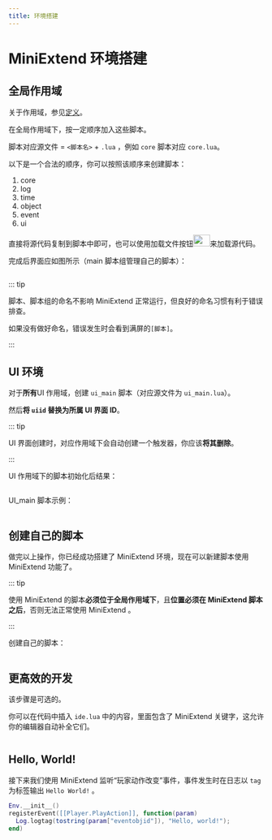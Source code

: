 ```yaml
---
title: 环境搭建
---
```




# MiniExtend 环境搭建

## 全局作用域

关于作用域，参见[定义](/api/#脚本作用域)。

在全局作用域下，按<span title='源代码开头显示了它们依赖的脚本'>一定顺序</span>加入这些脚本。

脚本对应源文件 = `<脚本名>` + `.lua` ，例如 `core` 脚本对应 `core.lua`。

以下是一个合法的顺序，你可以按照该顺序来创建脚本：

1. core
2. log
3. time
4. object
5. event
6. ui

直接将源代码复制到脚本中即可，也可以使用加载文件按钮<img style='width: 33px; height: 23px;' src='/static/load-script-button.png' />来加载源代码。

完成后界面应如图所示（main 脚本组管理自己的脚本）：

<img :src="$withBase('/static/global-scripts.png')" />

::: tip

脚本、脚本组的命名不影响 MiniExtend 正常运行，但良好的命名习惯有利于错误排查。

如果没有做好命名，错误发生时会看到满屏的`[脚本]`。

:::

## UI 环境

对于**所有**UI 作用域，创建 `ui_main` 脚本（对应源文件为 `ui_main.lua`）。

然后**将 `uiid` 替换为所属 UI 界面 ID**。

::: tip

UI 界面创建时，对应作用域下会自动创建一个<span title="该触发器会使得玩家自动打开该 UI 界面">触发器</span>，你应该**将其删除**。

:::

UI 作用域下的脚本初始化后结果：

<img :src="$withBase('/static/ui-scripts.png')" />

UI_main 脚本示例：

<img :src="$withBase('/static/ui-env-script.png')" />

## 创建自己的脚本

做完以上操作，你已经成功搭建了 MiniExtend 环境，现在可以新建脚本使用 MiniExtend 功能了。

::: tip

使用 MiniExtend 的脚本**必须位于全局作用域下**，且**位置必须在 MiniExtend 脚本之后**，否则无法正常使用 MiniExtend 。

:::

创建自己的脚本：

<img :src="$withBase('/static/my-script.png')" />

## 更高效的开发

该步骤是可选的。

你可以在代码中插入 `ide.lua` 中的内容，里面包含了 MiniExtend 关键字，这允许你的编辑器自动补全它们。

<img :src="$withBase('/static/ide.png')" />

## Hello, World!

接下来我们使用 MiniExtend 监听“玩家动作改变”事件，事件发生时在日志以 `tag` 为标签输出 `Hello World!` 。

```lua
Env.__init__()
registerEvent([[Player.PlayAction]], function(param)
  Log.logtag(tostring(param["eventobjid"]), "Hello, world!");
end)
```